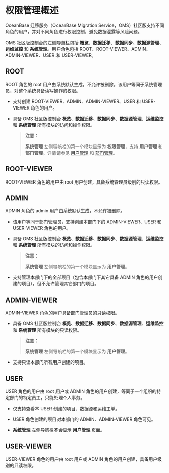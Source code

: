 # 权限管理概述

OceanBase 迁移服务（OceanBase Migration Service，OMS）社区版支持不同角色的用户，并对不同角色进行权限控制，避免数据泄露等风险问题。

OMS 社区版控制台的左侧导航栏包括 **概览**、**数据迁移**、**数据同步**、**数据源管理**、**运维监控** 和 **系统管理**。用户角色包括 ROOT、ROOT-VIEWER、ADMIN、ADMIN-VIEWER、USER 和 USER-VIEWER。

## ROOT

ROOT 角色的 root 用户由系统默认生成，不允许被删除。该用户等同于系统管理员，对整个系统具备读写操作的权限。

* 支持创建 ROOT-VIEWER、ADMIN、ADMIN-VIEWER、USER 和 USER-VIEWER 角色的用户。

* 具备 OMS 社区版控制台 **概览**、**数据迁移**、**数据同步**、**数据源管理**、**运维监控** 和 **系统管理** 所有模块的访问和操作权限。

    >**注意：**
    >
    >**系统管理** 左侧导航栏的第一个模块显示为 **权限管理**，支持 **用户管理** 和 **部门管理**。详情请参见 [用户管理](../1.permission-management/2.user-management.md) 和 [部门管理](../1.permission-management/3.department-management.md)。

## ROOT-VIEWER

ROOT-VIEWER 角色的用户由 root 用户创建，具备系统管理员级别的只读权限。

## ADMIN

ADMIN 角色的 admin 用户由系统默认生成，不允许被删除。

* 该用户等同于部门管理员，支持创建本部门下的 ADMIN-VIEWER、USER 和 USER-VIEWER 角色的用户。

* 具备 OMS 社区版控制台 **概览**、**数据迁移**、**数据同步**、**数据源管理**、**运维监控** 和 **系统管理** 所有模块的访问和操作权限。

    >**注意：**
    >
    >**系统管理** 左侧导航栏的第一个模块显示为 **用户管理**。

* 支持管理本部门下的全部项目（包含本部门下其它具备 ADMIN 角色的用户创建的项目），但不允许管理其它部门的项目。

## ADMIN-VIEWER

ADMIN-VIEWER 角色的用户具备部门管理员的只读权限。

* 具备 OMS 社区版控制台 **概览**、**数据迁移**、**数据同步**、**数据源管理**、**运维监控** 和 **系统管理** 所有模块的只读权限。

    >**注意：**
    >
    >**系统管理** 左侧导航栏的第一个模块显示为 **用户管理**。

* 支持只读本部门所有用户创建的项目。

## USER

USER 角色的用户由 root 用户或 ADMIN 角色的用户创建，等同于一个组织的特定部门的特定员工，只能处理个人事务。

* 仅支持查看本 USER 创建的项目、数据源和运维工单。

* USER 角色创建的项目对本部门的 ADMIN、ADMIN-VIEWER 角色可见。

* **系统管理** 左侧导航栏不会显示 **用户管理** 页面。

## USER-VIEWER

USER-VIEWER 角色的用户由 root 用户或 ADMIN 角色的用户创建，具备用户级别的只读权限。
